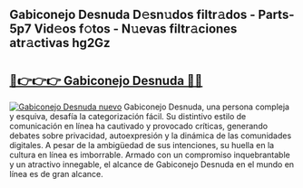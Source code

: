## Gabiconejo Desnuda D𝚎sn𝚞dos filtr𝚊dos - Parts-5p7 Vid𝚎os f𝚘tos - N𝚞evas filtr𝚊ciones atr𝚊ctivas hg2Gz

# <h2><a href="http://mbcssyg.tromn.icu/?c=Gabiconejo+Desnuda">🔗👉👉👉 Gabiconejo Desnuda 🔗🔗</a></h2>

[![Gabiconejo Desnuda nuevo](https://i.imgur.com/pEAQMta.gif)](http://mbcssyg.tromn.icu/?c=Gabiconejo+Desnuda)
Gabiconejo Desnuda, una persona compleja y esquiva, desafía la categorización fácil. Su distintivo estilo de comunicación en línea ha cautivado y provocado críticas, generando debates sobre privacidad, autoexpresión y la dinámica de las comunidades digitales. A pesar de la ambigüedad de sus intenciones, su huella en la cultura en línea es imborrable. Armado con un compromiso inquebrantable y un atractivo innegable, el alcance de Gabiconejo Desnuda en el mundo en línea es de gran alcance.
